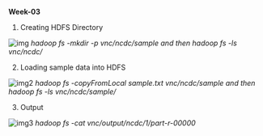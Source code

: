 **Week-03**

1. Creating HDFS Directory

![img](https://github.com/illinoistech-itm/vchandrasekaran/blob/master/ITMD-521/Week-03/HDFS_Directory.PNG)
*hadoop fs -mkdir -p vnc/ncdc/sample and then hadoop fs -ls vnc/ncdc/*

2. Loading sample data into HDFS

![img2](https://github.com/illinoistech-itm/vchandrasekaran/blob/master/ITMD-521/Week-03/Load_hdfs.PNG)
*hadoop fs -copyFromLocal sample.txt vnc/ncdc/sample and then hadoop fs -ls vnc/ncdc/sample/*

3. Output 

![img3](https://github.com/illinoistech-itm/vchandrasekaran/blob/master/ITMD-521/Week-03/Output.PNG)
*hadoop fs -cat vnc/output/ncdc/1/part-r-00000*



